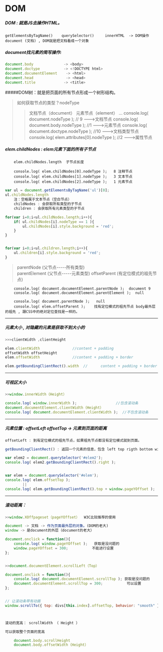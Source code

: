 # DOM

##### DOM : 就是JS去操作HTML。

    getElementsByTagName()    querySelector()     innerHTML  -> DOM操作
    document (文档) , DOM就是把文档看成一个对象



##### document找元素的简写操作:
```javascript
document.body              -> <body>
document.doctype           -> <!DOCTYPE html>
document.documentElement    -> <html>
document.head               -> <head>
document.title             -> <title>
```

#####DOM树：就是把页面的所有节点形成一个树形结构。          
> 如何获取节点的类型？nodeType   
>>文档节点（document）
>>元素节点（element）
...
> console.log( document.nodeType );               // 9 --->文档节点
> console.log( document.body.nodeType );          //1 --->元素节点
> console.log( document.doctype.nodeType );       //10 --->文档类型节点
> console.log( elem.attributes[0].nodeType );     //2 --->属性节点


##### elem.childNodes : elem元素下面的所有子节点

        elem.childNodes.length  子节点长度

        console.log( elem.childNodes[0].nodeType );   8 注释节点
        console.log( elem.childNodes[1].nodeType );   3 文本节点
        console.log( elem.childNodes[2].nodeType );   1 元素节点
        

```javascript
var ul = document.getElementsByTagName('ul')[0];
ul.childNodes.length
    注：空格属于文本节点（空白节点）
    childNodes : 会获取所有类型的子节点
    children : 会获取所有元素类型的子节点

for(var i=0;i<ul.childNodes.length;i++){
    if( ul.childNodes[i].nodeType == 1 ){
        ul.childNodes[i].style.background = 'red';
    }
}  


for(var i=0;i<ul.children.length;i++){
    ul.children[i].style.background = 'red';
} 
```



> parentNode (父节点-----所有类型)   
> parentElement   (父节点-----元素类型) 
> offsetParent   (有定位模式的祖先节点) 

       
        console.log( document.documentElement.parentNode );  document 9
        console.log( document.documentElement.parentElement );  null
        
        console.log( document.parentNode );   null
        console.log( elem.offsetParent );    找有定位模式的祖先节点 body最外层的祖先 , 跟CSS中的绝对定位查找是一样的。
      



-  - - 

##### 元素大小 ,  对隐藏的元素是获取不到大小的
```javascript
>>>clientWidth ,clientHeight

elem.clientWidth               //content + padding
offsetWidth offsetHeight 
elem.offsetWidth               //content + padding + border

elem.getBoundingClientRect().width  //      content + padding + border
```
---------------------------------------------------------------
##### 可视区大小
```javascript
>>window.innerWidth（Height）

console.log( window.innerWidth );                  //包含滚动条
document.documentElement.clientWidth（Height）
console.log( document.documentElement.clientWidth );  //不包含滚动条

```

-------


##### 元素位置 : offsetLeft  offsetTop        -> 元素到页面的距离
```javascript    
offsetLeft : 到有定位模式的祖先节点，如果祖先节点都没有定位模式就到页面。

getBoundingClientRect() : 返回一个元素的信息，包含 left top rigth bottom width height  ->  left top 是到浏览器可视区的距离

var elem2 = document.querySelector('#elem2');
console.log( elem2.getBoundingClientRect().right );


var elem = document.querySelector('#elem');
console.log( elem.offsetTop );
        ||
console.log( elem.getBoundingClientRect().top + window.pageYOffset );

```
---------

##### 滚动距离：

```javascript
>>window.XOffpageset（pageYOffset）  W3C比较推荐的使用

document -> 文档 -> 作为页面最外层的对象。(DOM的老大)
window -> 是document的外层（document的老大）

document.onclick = function(){
    console.log( window.pageYOffset );   获取是没问题的
    window.pageYOffset = 300;           不能进行设置
};


>>document.documentElement.scrollLeft（Top）

document.onclick = function(){
    console.log( document.documentElement.scrollTop ); 获取是没问题的
    document.documentElement.scrollTop = 300;           可以设置
};


// 让滚动条带有动画
window.scrollTo({ top: divs[this.index].offsetTop, behavior: "smooth" });



滚动的宽高： scrollWidth （ Height ）

可以获取整个页面的宽高

    document.body.scrollHeight 
    document.body.offsetWidth（Height）
           
```